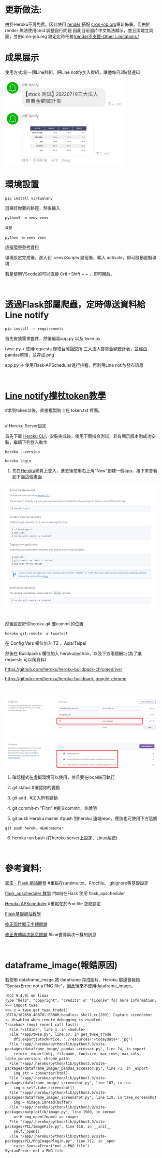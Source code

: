 # 更新做法:
由於Heroku不再免費，因此使用 [render](https://render.com/) 搭配 [cron-job.org](https://console.cron-job.org/jobs)重新佈署，但由於render 無法使用cmd 調整自行問題 因此目前圖片中文無法顯示，並且須建立頁面，並由cron-job.org 設定定時任務([render不支援-Other Limitations ](https://render.com/docs/free))


# 成果展示

使用方式:創一個Line群組，把Line notify加入群組，讓他每日3點發通知 

![Demo](./resources/demo.JPG)


# 環境設置

```
pip install virtualenv
```
選擇好你要的路徑，然後輸入 

```
python3 -m venv venv 

或是

python -m venv venv
```
[虛擬環境參考資料](https://docs.python.org/zh-tw/3/tutorial/venv.html)

環境設定完成後，進入到 \.venv\Scripts 路徑後，輸入 activate，即可啟動虛擬環境

若是使用VScode的可以直接 Crtl +Shift + ~ ，即可開啟。

<br>

# 透過Flask部屬爬蟲，定時傳送資料給Line notify

```
pip install -r requirements
```
首先安裝需求套件，然後編寫app.py 以及 twse.py 

twse.py-> 使用requests 爬取台灣證交所 三大法人買賣金額統計表，並經由pandas整理，並存成.png

app.py -> 使用Flask-APScheduler進行排程，再利用Line notify發布訊息

<br>

# [Line notify權杖token教學](https://ithelp.ithome.com.tw/articles/10276740)
 #拿到token以後，直接複製貼上在 token.txt 裡面。

<br>
# Heroku Server設定

首先下載 [Heroku CLI](https://devcenter.heroku.com/articles/heroku-cli)，安裝完成後，使用下面指令測試，若有顯示版本則成功安裝，繼續下列登入動作
```
heroku --version
```
```
heroku login
```

1. 先在[Heroku](https://www.heroku.com/)網頁上登入，進去後使用右上角"New"創建一個app，接下來會看到下面這個畫面
   
![Heroku CLI](./resources/heroku_setting.JPG)

<br>

然後設定好你heroku git 要commit的位置
```
heroku git:remote -a twsetest
```

在 Config Vars 欄位加入 TZ ，Asia/Taipei

然後在 Buildpacks 欄位加入 heroku/python，以及下方兩個網址(為了讓requests 可以爬資料)

https://github.com/heroku/heroku-buildpack-chromedriver

https://github.com/heroku/heroku-buildpack-google-chrome

<br>

![buildpacks](./resources/Buildpacks.jpg)


1. 確認程式在虛擬環境可以使用，並且要在local端可執行

2. git status #確認你的變動

3. git add . #加入所有變動

4. git commit-m  "First" #提交commit，並說明
   
5. git push Heroku master #push 到heroku 遠端repo，應該也可使用下方這個
```
git push heroku HEAD:master
```
6. heroku run bash (在heroku server上設定、Linux系統)
   

<br>

# 參考資料:

[澎澎 - Flask 網站開發](https://www.youtube.com/watch?v=dYulda6wEWA&t=933s&ab_channel=%E5%BD%AD%E5%BD%AD%E7%9A%84%E8%AA%B2%E7%A8%8B) #重點在runtime.txt、Procfile、.gitignore等基礎設定


[flask_apscheduler 教學](https://www.796t.com/article.php?id=55206) #如何在Flask 使用 flask_apscheduler


[Heroku APScheduler](https://devcenter.heroku.com/articles/clock-processes-python) #重點在於Procfile 怎麼設定


[Flask基礎網站教學](https://hackmd.io/@shaoeChen/SyP4YEnef?type=view) 


[修正圖片顯示字體問題](https://elements.heroku.com/buildpacks/debitoor/heroku-buildpack-converter-fonts)

[修正會傳兩次訊息問題](https://stackoverflow.com/questions/14874782/apscheduler-in-flask-executes-twice) #line會傳兩次一樣的訊息

<br>

# dataframe_image(報錯原因)

若使用 dataframe_image 將 dataframe 存成圖片，Heroku 那邊會報錯 "SyntaxError: not a PNG file"，因此後來不使用dataframe_image。
```
[GCC 9.4.0] on linux
Type "help", "copyright", "credits" or "license" for more information.
>>> import twse
>>> z = twse.get_twse_trade()
[0718/182658.408781:ERROR:headless_shell.cc(209)] Capture screenshot is disabled when remote debugging is enabled.
Traceback (most recent call last):
  File "<stdin>", line 1, in <module>
  File "/app/twse.py", line 57, in get_twse_trade
    dfi.export(StockPrice, './resources/'+todaydate+'.jpg')
  File "/app/.heroku/python/lib/python3.9/site-packages/dataframe_image/_pandas_accessor.py", line 24, in export
    return _export(obj, filename, fontsize, max_rows, max_cols, table_conversion, chrome_path)
  File "/app/.heroku/python/lib/python3.9/site-packages/dataframe_image/_pandas_accessor.py", line 73, in _export
    img_str = converter(html)
  File "/app/.heroku/python/lib/python3.9/site-packages/dataframe_image/_screenshot.py", line 167, in run
    img = self.take_screenshot()
  File "/app/.heroku/python/lib/python3.9/site-packages/dataframe_image/_screenshot.py", line 119, in take_screenshot
    img = mimage.imread(buffer)
  File "/app/.heroku/python/lib/python3.9/site-packages/matplotlib/image.py", line 1560, in imread
    with img_open(fname) as image:
  File "/app/.heroku/python/lib/python3.9/site-packages/PIL/ImageFile.py", line 116, in __init__
    self._open()
  File "/app/.heroku/python/lib/python3.9/site-packages/PIL/PngImagePlugin.py", line 712, in _open
    raise SyntaxError("not a PNG file")
SyntaxError: not a PNG file
```